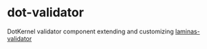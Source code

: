 # dot-validator

DotKernel validator component extending and customizing [laminas-validator](https://github.com/laminas/laminas-validator)

